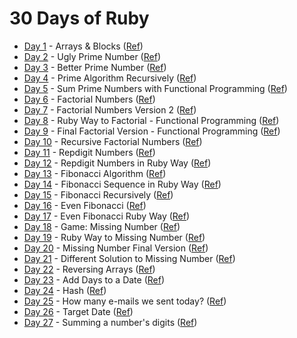 # 30 Days of Ruby

* [Day 1](day-1) - Arrays & Blocks ([Ref](https://www.youtube.com/watch?v=1o95D7as27Q))
* [Day 2](day-2) - Ugly Prime Number ([Ref](https://www.youtube.com/watch?v=WT6aoeOsEwY))
* [Day 3](day-3) - Better Prime Number ([Ref](https://www.youtube.com/watch?v=Y3W64fXmfkw))
* [Day 4](day-4) - Prime Algorithm Recursively ([Ref](https://www.youtube.com/watch?v=cO9dNVzjz8c))
* [Day 5](day-5) - Sum Prime Numbers with Functional Programming ([Ref](https://www.youtube.com/watch?v=rB2kEIsGUFc))
* [Day 6](day-6) - Factorial Numbers ([Ref](https://www.youtube.com/watch?v=Ee1p3P-Yx_c))
* [Day 7](day-7) - Factorial Numbers Version 2 ([Ref](https://www.youtube.com/watch?v=rdo7G3FPdBw))
* [Day 8](day-8) - Ruby Way to Factorial - Functional Programming ([Ref](https://www.youtube.com/watch?v=ar_EvQggpjY))
* [Day 9](day-9) - Final Factorial Version - Functional Programming ([Ref](https://www.youtube.com/watch?v=szH91N0HZ_w))
* [Day 10](day-10) - Recursive Factorial Numbers ([Ref](https://www.youtube.com/watch?v=jQUlFVqyJxQ))
* [Day 11](day-11) - Repdigit Numbers ([Ref](https://www.youtube.com/watch?v=gv3Qddjp5IY))
* [Day 12](day-12) - Repdigit Numbers in Ruby Way ([Ref](https://www.youtube.com/watch?v=jhUmGRZikKI))
* [Day 13](day-13) - Fibonacci Algorithm ([Ref](https://www.youtube.com/watch?v=rccOdzwtOD0))
* [Day 14](day-14) - Fibonacci Sequence in Ruby Way ([Ref](https://www.youtube.com/watch?v=2zMUGAD6s6A))
* [Day 15](day-15) - Fibonacci Recursively ([Ref](https://www.youtube.com/watch?v=eFBBSQvBLJE))
* [Day 16](day-16) - Even Fibonacci ([Ref](https://www.youtube.com/watch?v=hs4cVsva5x4))
* [Day 17](day-17) - Even Fibonacci Ruby Way ([Ref](https://www.youtube.com/watch?v=86lEtgO4yTM))
* [Day 18](day-18) - Game: Missing Number ([Ref](https://www.youtube.com/watch?v=9-lbnrgD7-8))
* [Day 19](day-19) - Ruby Way to Missing Number ([Ref](https://www.youtube.com/watch?v=3jI56aWn4IY))
* [Day 20](day-20) - Missing Number Final Version ([Ref](https://www.youtube.com/watch?v=WSAW30USVCA))
* [Day 21](day-21) - Different Solution to Missing Number ([Ref](https://www.youtube.com/watch?v=HDyru1ACoxo)) 
* [Day 22](day-22) - Reversing Arrays ([Ref](https://www.youtube.com/watch?v=6Eteru0Q7BU))
* [Day 23](day-23) - Add Days to a Date ([Ref](https://medium.com/@roanbascoe5/ruby-how-to-add-days-to-a-date-d7e5da4381b2))
* [Day 24](day-24) - Hash ([Ref](https://github.com/Amey-Thakur/RUBY/tree/main/Day%2013))
* [Day 25](day-25) - How many e-mails we sent today? ([Ref](https://www.codewars.com/kata/58a369fa5b3daf464200006c/ruby))
* [Day 26](day-26) - Target Date ([Ref](https://www.codewars.com/kata/569218bc919ccba77000000b))
* [Day 27](day-27) - Summing a number's digits ([Ref](https://www.codewars.com/kata/52f3149496de55aded000410))

